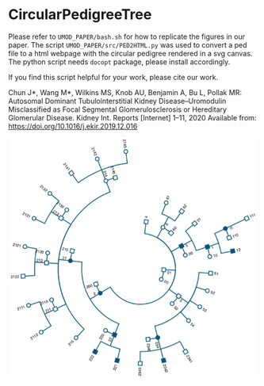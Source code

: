 # CircularPedigreeTree

Please refer to `UMOD_PAPER/bash.sh` for how to replicate the figures in our paper. The script `UMOD_PAPER/src/PED2HTML.py` was used to convert a ped file to a html webpage with the circular pedigree rendered in a svg canvas. The python script needs `docopt` package, please install accordingly.

If you find this script helpful for your work, please cite our work.

Chun J*, Wang M*, Wilkins MS, Knob AU, Benjamin A, Bu L, Pollak MR: Autosomal Dominant Tubulointerstitial Kidney Disease–Uromodulin Misclassified as Focal Segmental Glomerulosclerosis or Hereditary Glomerular Disease. Kidney Int. Reports [Internet] 1–11, 2020 Available from: https://doi.org/10.1016/j.ekir.2019.12.016

<img src="./fgit.png" width="500" title="">
